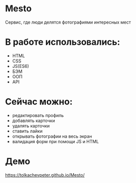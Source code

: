 # Mesto
Cервис, где люди делятся фотографиями интересных мест

# В работе использовались:
- HTML
- CSS
- JS(ES6)
- БЭМ
- ООП
- API

# Сейчас можно:
- редактировать профиль
- добавлять карточки
- удалять карточки
- ставить лайки
- открывать фотографии на весь экран
- валидация форм при помощи JS и HTML

# Демо
https://tolkachevpeter.github.io/Mesto/

